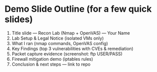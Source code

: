 # Demo Slide Outline (for a few quick slides)

1. Title slide — Recon Lab (Nmap + OpenVAS) — Your Name
2. Lab Setup & Legal Notice (isolated VMs only)
3. What I ran (nmap commands, OpenVAS config)
4. Key Findings (top 3 vulnerabilities with CVEs & remediation)
5. Packet capture evidence (screenshot: ftp USER/PASS)
6. Firewall mitigation demo (iptables rules)
7. Conclusion & next steps — link to repo
